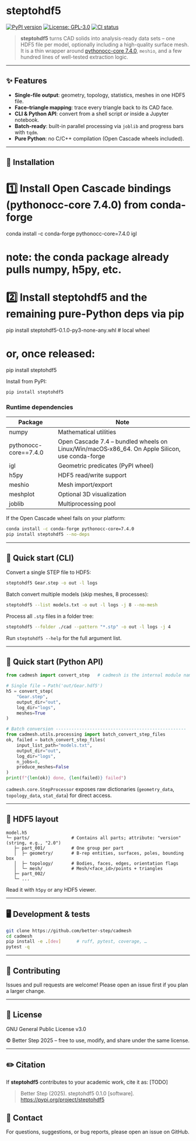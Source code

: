 <!--
README.md for **steptohdf5**
====================================================================
Convert SOLID-CAD (STEP / STP) to a single, self-contained
HDF5 file that stores geometry + topology + ( optional ) surface
meshes – with a one-line CLI **or** a small Python API.
--------------------------------------------------------------------
-->

# steptohdf5

[![PyPI version](https://img.shields.io/pypi/v/steptohdf5)](https://pypi.org/project/steptohdf5/)
[![License: GPL-3.0](https://img.shields.io/badge/License-GPLv3-blue.svg)](LICENSE)
[![CI status](https://github.com/better-step/cadmesh/actions/workflows/release.yml/badge.svg?branch=main)](https://github.com/better-step/cadmesh/actions)

> **steptohdf5** turns CAD solids into analysis-ready data sets –
> one HDF5 file per model, optionally including a high-quality surface mesh.
> It is a thin wrapper around [pythonocc-core 7.4.0](https://pypi.org/project/pythonocc-core/), `meshio`, and a few hundred lines of well-tested extraction logic.

---

## ✨ Features

- **Single-file output**: geometry, topology, statistics, meshes in one HDF5 file.
- **Face–triangle mapping**: trace every triangle back to its CAD face.
- **CLI & Python API**: convert from a shell script *or* inside a Jupyter notebook.
- **Batch-ready**: built-in parallel processing via `joblib` and progress bars with `tqdm`.
- **Pure Python**: no C/C++ compilation (Open Cascade wheels included).

---

## 🔧 Installation


# 1️⃣  Install Open Cascade bindings (pythonocc-core 7.4.0) from conda-forge
conda install -c conda-forge pythonocc-core=7.4.0 igl

#    note: the conda package already pulls numpy, h5py, etc.

# 2️⃣  Install steptohdf5 and the remaining pure-Python deps via pip
pip install steptohdf5-0.1.0-py3-none-any.whl        # local wheel
#  or, once released:
pip install steptohdf5


Install from PyPI:

```bash
pip install steptohdf5
```

### Runtime dependencies

| Package                 | Note                                                                                     |
|-------------------------|------------------------------------------------------------------------------------------|
| numpy                   | Mathematical utilities                                                                   |
| pythonocc-core==7.4.0   | Open Cascade 7.4 – bundled wheels on Linux/Win/macOS‑x86_64. On Apple Silicon, use conda-forge |
| igl                     | Geometric predicates (PyPI wheel)                                                        |
| h5py                    | HDF5 read/write support                                                                  |
| meshio                  | Mesh import/export                                                                       |
| meshplot                | Optional 3D visualization                                                                 |
| joblib                  | Multiprocessing pool                                                                     |

If the Open Cascade wheel fails on your platform:

```bash
conda install -c conda-forge pythonocc-core=7.4.0
pip install steptohdf5 --no-deps
```

---

## 🚀 Quick start (CLI)

Convert a single STEP file to HDF5:

```bash
steptohdf5 Gear.step -o out -l logs
```

Batch convert multiple models (skip meshes, 8 processes):

```bash
steptohdf5 --list models.txt -o out -l logs -j 8 --no-mesh
```

Process all `.stp` files in a folder tree:

```bash
steptohdf5 --folder ./cad --pattern "*.stp" -o out -l logs -j 4
```

Run `steptohdf5 --help` for the full argument list.

---

## 🐍 Quick start (Python API)

```python
from cadmesh import convert_step   # cadmesh is the internal module name

# Single file → Path('out/Gear.hdf5')
h5 = convert_step(
    "Gear.step",
    output_dir="out",
    log_dir="logs",
    meshes=True
)

# Batch conversion --------------------------------------------------
from cadmesh.utils.processing import batch_convert_step_files
ok, failed = batch_convert_step_files(
    input_list_path="models.txt",
    output_dir="out",
    log_dir="logs",
    n_jobs=8,
    produce_meshes=False
)
print(f"{len(ok)} done, {len(failed)} failed")
```

`cadmesh.core.StepProcessor` exposes raw dictionaries (`geometry_data`, `topology_data`, `stat_data`) for direct access.

---

## 📂 HDF5 layout

```
model.h5
└─ parts/                # Contains all parts; attribute: "version" (string, e.g., "2.0")
   ├─ part_001/          # One group per part
   │  ├─ geometry/       # B-rep entities, surfaces, poles, bounding box
   │  ├─ topology/       # Bodies, faces, edges, orientation flags
   │  └─ mesh/           # Mesh/<face_id>/points + triangles
   ├─ part_002/
   └─ ...
```

Read it with `h5py` or any HDF5 viewer.

---

## 🖥️ Development & tests

```bash
git clone https://github.com/better-step/cadmesh
cd cadmesh
pip install -e .[dev]      # ruff, pytest, coverage, …
pytest -q
```

---

## 🤝 Contributing

Issues and pull requests are welcome! Please open an issue first if you plan a larger change.

---

## 📜 License

GNU General Public License v3.0

© Better Step 2025 – free to use, modify, and share under the same license.

---

## ✏️ Citation

If **steptohdf5** contributes to your academic work, cite it as: [TODO]

> Better Step (2025). steptohdf5 0.1.0 [software]. https://pypi.org/project/steptohdf5

## 📧 Contact
For questions, suggestions, or bug reports, please open an issue on GitHub.